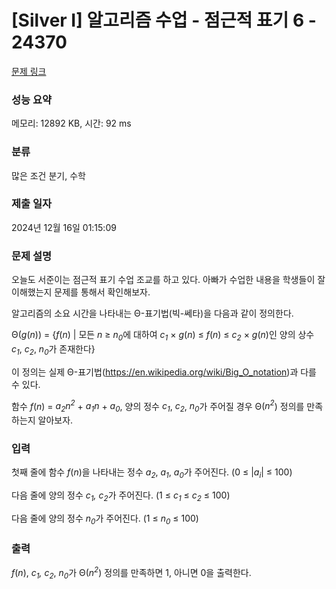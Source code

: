 # [Silver I] 알고리즘 수업 - 점근적 표기 6 - 24370 

[문제 링크](https://www.acmicpc.net/problem/24370) 

### 성능 요약

메모리: 12892 KB, 시간: 92 ms

### 분류

많은 조건 분기, 수학

### 제출 일자

2024년 12월 16일 01:15:09

### 문제 설명

<p>오늘도 서준이는 점근적 표기 수업 조교를 하고 있다. 아빠가 수업한 내용을 학생들이 잘 이해했는지 문제를 통해서 확인해보자.</p>

<p>알고리즘의 소요 시간을 나타내는 Θ-표기법(빅-쎄타)을 다음과 같이 정의한다.</p>

<p>Θ(<em>g</em>(<em>n</em>)) = {<em>f</em>(<em>n</em>) | 모든 <em>n</em> ≥ <em>n<sub>0</sub></em>에 대하여 <em>c<sub>1</sub></em> × <em>g</em>(<em>n</em>) ≤ <em>f</em>(<em>n</em>) ≤ <em>c<sub>2</sub></em> × <em>g</em>(<em>n</em>)인 양의 상수 <em>c<sub>1</sub></em>, <em>c<sub>2</sub></em>, <em>n<sub>0</sub></em>가 존재한다}</p>

<p>이 정의는 실제 Θ-표기법(<a href="https://en.wikipedia.org/wiki/Big_O_notation">https://en.wikipedia.org/wiki/Big_O_notation</a>)과 다를 수 있다.</p>

<p>함수 <em>f</em>(<em>n</em>) = <em>a<sub>2</sub>n<sup>2</sup> </em>+ <em>a<sub>1</sub>n </em>+ <em>a<sub>0</sub></em>, 양의 정수 <em>c<sub>1</sub></em>, <em>c<sub>2</sub></em>, <em>n<sub>0</sub></em>가 주어질 경우 Θ(<em>n<sup>2</sup></em>) 정의를 만족하는지 알아보자.</p>

### 입력 

 <p>첫째 줄에 함수 <em>f</em>(<em>n</em>)을 나타내는 정수 <em>a<sub>2</sub></em>, <em>a<sub>1</sub></em>, <em>a</em><sub><em>0</em></sub>가 주어진다. (0 ≤ |<em>a<sub>i</sub></em>| ≤ 100)</p>

<p>다음 줄에 양의 정수 <em>c<sub>1</sub>, c<sub>2</sub></em>가 주어진다. (1 ≤ <em>c<sub>1</sub></em> ≤ <em>c<sub>2</sub></em> ≤ 100)</p>

<p>다음 줄에 양의 정수 <em>n<sub>0</sub></em>가 주어진다. (1 ≤ <em>n<sub>0</sub></em> ≤ 100)</p>

### 출력 

 <p><em>f</em>(<em>n</em>), <em>c<sub>1</sub>, c<sub>2</sub></em>, <em>n<sub>0</sub></em>가 Θ(<em>n<sup>2</sup></em>) 정의를 만족하면 1, 아니면 0을 출력한다.</p>

